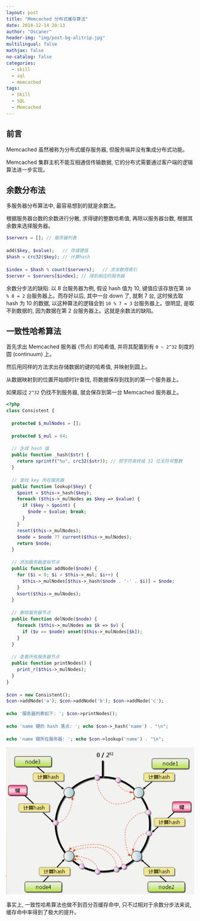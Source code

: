 ```yaml
---
layout: post
title: "Memcached 分布式缓存算法"
date: 2018-12-14 20:13
author: "Oscaner"
header-img: "img/post-bg-alitrip.jpg"
multilingual: false
mathjax: false
no-catalog: false
categories:
  - skill
  - sql
  - memcached
tags:
  - Skill
  - SQL
  - Memcached
---
```


## 前言

Memcached 虽然被称为分布式缓存服务器, 但服务端并没有集成分布式功能。

Memcached 集群主机不能互相通信传输数据, 它的分布式需要通过客户端的逻辑算法进一步实现。

## 余数分布法

多服务器分布算法中, 最容易想到的就是余数法。

根据服务器台数的余数进行分散, 求得键的整数哈希值, 再除以服务器台数, 根据其余数来选择服务器。

```php
$servers = []; // 服务器列表

add($key, $value);   // 存储键值
$hash = crc32($key); // 计算hash

$index = $hash % count($servers);   // 求余数得索引
$server = $servers[$index]; // 得到相应的服务器
```

余数分步法的缺陷: 以 8 台服务器为例, 假设 hash 值为 10, 键值应该存放在第 `10 % 8 = 2` 台服务器上。而存好以后, 其中一台 down 了, 就剩 7 台, 这时候去取 hash 为 10 的数据, 以这种算法的逻辑会到 `10 % 7 = 3` 台服务器上。很明显, 是取不到数据的, 因为数据在第 2 台服务器上。这就是余数法的缺陷。

## 一致性哈希算法

首先求出 Memcached 服务器 (节点) 的哈希值, 并将其配置到有 `0 ~ 2^32` 刻度的圆 (continuum) 上。

然后用同样的方法求出存储数据的键的哈希值, 并映射到圆上。

从数据映射到的位置开始顺时针查找, 将数据保存到找到的第一个服务器上。

如果超过 `2^32` 仍找不到服务器, 就会保存到第一台 Memcached 服务器上。

```php
<?php
class Consistent {

  protected $_mulNodes = [];

  protected $_mul = 64;

  // 生成 hash 值
  public function _hash($str) {
    return sprintf("%u", crc32($str)); // 把字符串转成 32 位无符号整数
  }

  // 查找 key 所在服务器
  public function lookup($key) {
    $point = $this->_hash($key);
    foreach ($this->_mulNodes as $key => $value) {
      if ($key > $point) {
        $node = $value; break;
      }
    }
    reset($this->_mulNodes);
    $node = $node ?? current($this->_mulNodes);
    return $node;
  }

  // 添加服务器虚拟节点
  public function addNode($node) {
    for ($i = 0; $i < $this->_mul; $i++) {
      $this->_mulNodes[$this->_hash($node . '-' . $i)] = $node;
    }
    ksort($this->_mulNodes);
  }

  // 删除服务器节点
  public function delNode($node) {
    foreach ($this->_mulNodes as $k => $v) {
      if ($v == $node) unset($this->_mulNodes[$k]);
    }
  }

  // 查看所有服务器节点
  public function printNodes() {
    print_r($this->_mulNodes);
  }
}

$con = new Consistent();
$con->addNode('a'); $con->addNode('b'); $con->addNode('c');

echo '服务器列表如下: '; $con->printNodes();

echo 'name 键的 hash 落点: '; echo $con->_hash('name') . "\n";

echo 'name 键所在服务器: '; echo $con->lookup('name') . "\n";

```

![1.png](/img/in-post/skill/sql/post-memcached-distributed-cache-algorithm/1.png)

事实上, 一致性哈希算法也做不到百分百缓存命中, 只不过相对于余数分步法来说, 缓存命中率得到了极大的提升。
